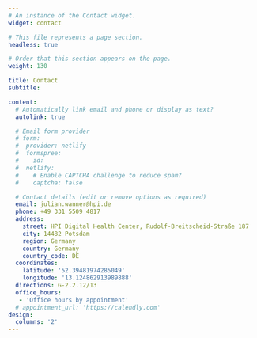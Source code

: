 ```yaml
---
# An instance of the Contact widget.
widget: contact

# This file represents a page section.
headless: true

# Order that this section appears on the page.
weight: 130

title: Contact
subtitle:

content:
  # Automatically link email and phone or display as text?
  autolink: true

  # Email form provider
  # form:
  #  provider: netlify
  #  formspree:
  #    id:
  #  netlify:
  #    # Enable CAPTCHA challenge to reduce spam?
  #    captcha: false

  # Contact details (edit or remove options as required)
  email: julian.wanner@hpi.de
  phone: +49 331 5509 4817
  address:
    street: HPI Digital Health Center, Rudolf-Breitscheid-Straße 187
    city: 14482 Potsdam
    region: Germany
    country: Germany
    country_code: DE
  coordinates:
    latitude: '52.39481974285049'
    longitude: '13.124862913989888'
  directions: G-2.2.12/13
  office_hours:
   - 'Office hours by appointment'
  # appointment_url: 'https://calendly.com'
design:
  columns: '2'
---
```

